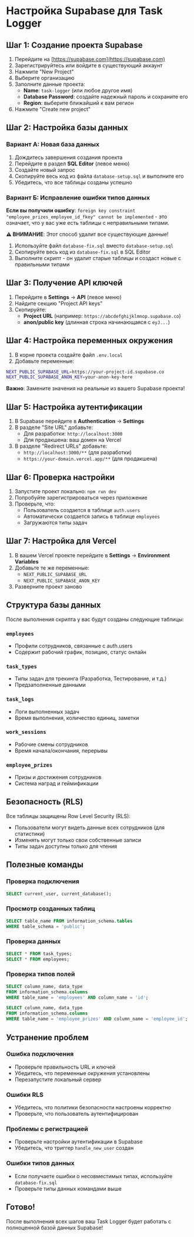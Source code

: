 # Настройка Supabase для Task Logger

## Шаг 1: Создание проекта Supabase

1. Перейдите на [https://supabase.com](https://supabase.com)
2. Зарегистрируйтесь или войдите в существующий аккаунт
3. Нажмите "New Project"
4. Выберите организацию
5. Заполните данные проекта:
   - **Name**: `task-logger` (или любое другое имя)
   - **Database Password**: создайте надежный пароль и сохраните его
   - **Region**: выберите ближайший к вам регион
6. Нажмите "Create new project"

## Шаг 2: Настройка базы данных

### Вариант А: Новая база данных
1. Дождитесь завершения создания проекта
2. Перейдите в раздел **SQL Editor** (левое меню)
3. Создайте новый запрос
4. Скопируйте весь код из файла `database-setup.sql` и выполните его
5. Убедитесь, что все таблицы созданы успешно

### Вариант Б: Исправление ошибки типов данных
**Если вы получили ошибку**: `foreign key constraint "employee_prizes_employee_id_fkey" cannot be implemented` - это означает, что у вас уже есть таблицы с неправильными типами.

**⚠️ ВНИМАНИЕ**: Этот способ удалит все существующие данные!

1. Используйте файл `database-fix.sql` вместо `database-setup.sql`
2. Скопируйте весь код из `database-fix.sql` в SQL Editor
3. Выполните скрипт - он удалит старые таблицы и создаст новые с правильными типами

## Шаг 3: Получение API ключей

1. Перейдите в **Settings** → **API** (левое меню)
2. Найдите секцию "Project API keys"
3. Скопируйте:
   - **Project URL** (например: `https://abcdefghijklmnop.supabase.co`)
   - **anon/public key** (длинная строка начинающаяся с `eyJ...`)

## Шаг 4: Настройка переменных окружения

1. В корне проекта создайте файл `.env.local`
2. Добавьте переменные:

```bash
NEXT_PUBLIC_SUPABASE_URL=https://your-project-id.supabase.co
NEXT_PUBLIC_SUPABASE_ANON_KEY=your-anon-key-here
```

**Важно**: Замените значения на реальные из вашего Supabase проекта!

## Шаг 5: Настройка аутентификации

1. В Supabase перейдите в **Authentication** → **Settings**
2. В разделе "Site URL" добавьте:
   - Для разработки: `http://localhost:3000`
   - Для продакшена: ваш домен на Vercel
3. В разделе "Redirect URLs" добавьте:
   - `http://localhost:3000/**` (для разработки)
   - `https://your-domain.vercel.app/**` (для продакшена)

## Шаг 6: Проверка настройки

1. Запустите проект локально: `npm run dev`
2. Попробуйте зарегистрироваться через приложение
3. Проверьте, что:
   - Пользователь создается в таблице `auth.users`
   - Автоматически создается запись в таблице `employees`
   - Загружаются типы задач

## Шаг 7: Настройка для Vercel

1. В вашем Vercel проекте перейдите в **Settings** → **Environment Variables**
2. Добавьте те же переменные:
   - `NEXT_PUBLIC_SUPABASE_URL`
   - `NEXT_PUBLIC_SUPABASE_ANON_KEY`
3. Разверните проект заново

## Структура базы данных

После выполнения скрипта у вас будут созданы следующие таблицы:

### `employees`
- Профили сотрудников, связанные с auth.users
- Содержит рабочий график, позицию, статус онлайн

### `task_types`
- Типы задач для трекинга (Разработка, Тестирование, и т.д.)
- Предзаполненные данными

### `task_logs`
- Логи выполненных задач
- Время выполнения, количество единиц, заметки

### `work_sessions`
- Рабочие смены сотрудников
- Время начала/окончания, перерывы

### `employee_prizes`
- Призы и достижения сотрудников
- Система наград и геймификации

## Безопасность (RLS)

Все таблицы защищены Row Level Security (RLS):
- Пользователи могут видеть данные всех сотрудников (для статистики)
- Изменять могут только свои собственные записи
- Типы задач доступны только для чтения

## Полезные команды

### Проверка подключения
```sql
SELECT current_user, current_database();
```

### Просмотр созданных таблиц
```sql
SELECT table_name FROM information_schema.tables 
WHERE table_schema = 'public';
```

### Проверка данных
```sql
SELECT * FROM task_types;
SELECT * FROM employees;
```

### Проверка типов полей
```sql
SELECT column_name, data_type 
FROM information_schema.columns 
WHERE table_name = 'employees' AND column_name = 'id';

SELECT column_name, data_type 
FROM information_schema.columns 
WHERE table_name = 'employee_prizes' AND column_name = 'employee_id';
```

## Устранение проблем

### Ошибка подключения
- Проверьте правильность URL и ключей
- Убедитесь, что переменные окружения установлены
- Перезапустите локальный сервер

### Ошибки RLS
- Убедитесь, что политики безопасности настроены корректно
- Проверьте, что пользователь аутентифицирован

### Проблемы с регистрацией
- Проверьте настройки аутентификации в Supabase
- Убедитесь, что триггер `handle_new_user` создан

### Ошибки типов данных
- Если получаете ошибки о несовместимых типах, используйте `database-fix.sql`
- Проверьте типы данных командами выше

## Готово!

После выполнения всех шагов ваш Task Logger будет работать с полноценной базой данных Supabase! 